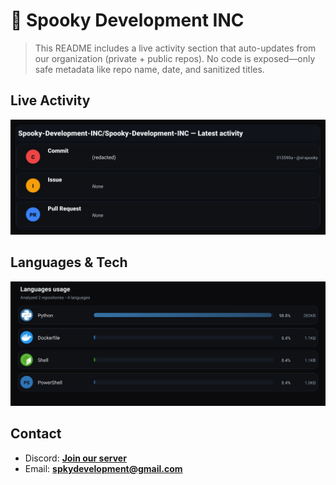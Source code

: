 # 👻 Spooky Development INC

> This README includes a live activity section that auto-updates from our organization (private + public repos). No code is exposed—only safe metadata like repo name, date, and sanitized titles.

## Live Activity
![Repo Snapshot](./assets/repo-snapshot.svg?v=6e754e1601)

## Languages & Tech
![Languages Usage](./assets/languages.svg?v=5ecb45f202)

## Contact
- Discord: **[Join our server](https://discord.gg/XYspZgEEJb)**
- Email: **spkydevelopment@gmail.com**
